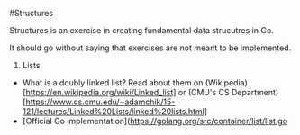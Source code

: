 #Structures

Structures is an exercise in creating fundamental data strucutres in Go.

It should go without saying that exercises are not meant to be implemented.

1. Lists
  - What is a doubly linked list? Read about them on (Wikipedia)[https://en.wikipedia.org/wiki/Linked_list] or (CMU's CS Department)[https://www.cs.cmu.edu/~adamchik/15-121/lectures/Linked%20Lists/linked%20lists.html]
  - [Official Go implementation](https://golang.org/src/container/list/list.go
